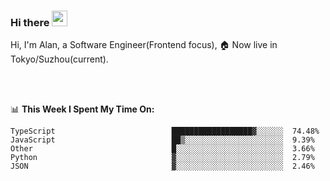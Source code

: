 ### Hi there <img src="https://media.giphy.com/media/hvRJCLFzcasrR4ia7z/giphy.gif" width="25px">

<!-- ![visitors](https://visitor-badge.glitch.me/badge?page_id=dislfyer.dislfyer) -->

Hi, I'm Alan, a Software Engineer(Frontend focus), 🏠 Now live in Tokyo/Suzhou(current).

<br/>
<br/>

📊 **This Week I Spent My Time On:**


<!--START_SECTION:waka-->

```text
TypeScript                          ██████████████████▓░░░░░░  74.48%
JavaScript                          ██▒░░░░░░░░░░░░░░░░░░░░░░  9.39%
Other                               █░░░░░░░░░░░░░░░░░░░░░░░░  3.66%
Python                              ▓░░░░░░░░░░░░░░░░░░░░░░░░  2.79%
JSON                                ▓░░░░░░░░░░░░░░░░░░░░░░░░  2.46%
```

<!--END_SECTION:waka-->

<!--
**About Me:**
 -->
